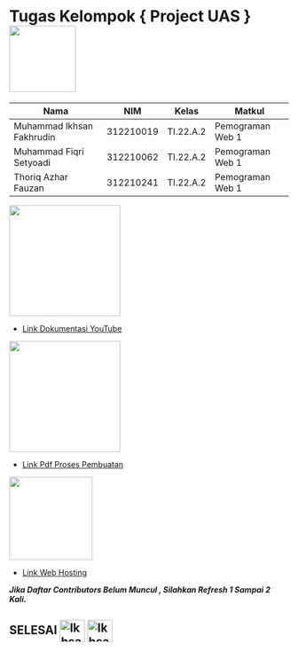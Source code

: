 # Tugas Kelompok { Project UAS } <img src=https://seeklogo.com/images/E/elephpant-mascot-php-logo-4C78D1AC4E-seeklogo.com.png width="120px">

|**Nama**|**NIM**|**Kelas**|**Matkul**|
|----|---|-----|------|
|Muhammad Ikhsan Fakhrudin|312210019|TI.22.A.2|Pemograman Web 1|
|Muhammad Fiqri Setyoadi|312210062|TI.22.A.2|Pemograman Web 1|
|Thoriq Azhar Fauzan|312210241|TI.22.A.2|Pemograman Web 1|

<img src=https://download.logo.wine/logo/YouTube/YouTube-Logo.wine.png width="200px">

- [Link Dokumentasi YouTube](https://youtu.be/5QuRxGbY0O0)

<img src=https://images.bisnis.com/posts/2021/01/14/1342816/drive.jpg width="200px">

- [Link Pdf Proses Pembuatan](https://bit.ly/3FKylNY)

<img src=https://res.cloudinary.com/practicaldev/image/fetch/s--ux15-5qy--/c_imagga_scale,f_auto,fl_progressive,h_1080,q_auto,w_1080/https://dev-to-uploads.s3.amazonaws.com/i/a12tj8n6facp0kt0xb0n.jpeg width="150px">

- [Link Web Hosting](https://bit.ly/3FKylNY)

***Jika Daftar Contributors Belum Muncul , Silahkan Refresh 1 Sampai 2 Kali.***














## SELESAI <img align="center" alt="Ikhsan-Python" height="40" width="45" src="https://em-content.zobj.net/source/microsoft-teams/337/student_1f9d1-200d-1f393.png"> <img align="center" alt="Ikhsan-Python" height="40" width="45" src="https://em-content.zobj.net/thumbs/160/twitter/348/flag-indonesia_1f1ee-1f1e9.png">
